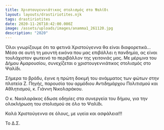 ```yaml
---
title: Χριστουγεννιάτικος στολισμός στο Ψαλίδι
layout: layouts/drastiriotites.njk
tags: drastiriotites
date: 2020-11-26T18:42:00.000Z
image: /assets/uploads/images/anamma1_261120.jpg
description: "2020"
---
```

Όλοι γνωρίζουμε ότι τα φετινά Χριστούγεννα θα είναι διαφορετικά... Μέσα σε αυτή τη μουντή εικόνα που μας επιβάλλει η πανδημία, ας είναι τουλάχιστον φωτεινό το περιβάλλον της γειτονιάς μας. Με μέριμνα του Δήμου Αμαρουσίου, συνεχίζεται ο χριστουγεννιάτικος στολισμός ​στο Ψαλίδι. 

Σήμερα το βράδυ, έγινε η πρώτη δοκιμή του ανάμματος των φώτων στην πλατεία Ζ. Πηγής, παρουσία του αρμόδιου Αντιδημάρχου Πολιτισμού και Αθλητισμού, κ. Γιάννη Νικολαράκου.  

Ο κ. Νικολαράκος έδωσε οδηγίες στα συνεργεία του δήμου, για την ολοκλήρωση του στολισμού σε όλο το Ψαλίδι. 

Καλά Χριστούγεννα σε όλους, με υγεία και ασφάλεια!!!

Το Δ.Σ.
